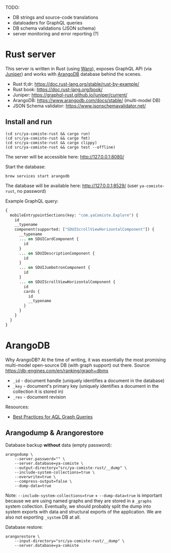 TODO:

- DB strings and source-code translations
- dataloaders for GraphQL queries
- DB schema validations (JSON schema)
- server monitoring and error reporting (?)

# Rust server

This server is written in Rust (using [Warp](https://github.com/seanmonstar/warp)), exposes GraphQL API (via [Juniper](https://github.com/graphql-rust/juniper)) and works with [ArangoDB](https://github.com/arangodb/arangodb) database behind the scenes.

- Rust tl;dr: https://doc.rust-lang.org/stable/rust-by-example/
- Rust book: https://doc.rust-lang.org/book/
- Juniper: https://graphql-rust.github.io/juniper/current/
- ArangoDB: https://www.arangodb.com/docs/stable/ (multi-model DB)
- JSON Schema validator: https://www.jsonschemavalidator.net/

## Install and run

```text
(cd src/ya-comiste-rust && cargo run)
(cd src/ya-comiste-rust && cargo fmt)
(cd src/ya-comiste-rust && cargo clippy)
(cd src/ya-comiste-rust && cargo test --offline)
```

The server will be accessible here: http://127.0.0.1:8080/

Start the database:

```text
brew services start arangodb
```

The database will be available here: http://127.0.0.1:8529/ (user `ya-comiste-rust`, no password)

Example GraphQL query:

```graphql
{
  mobileEntrypointSections(key: "com.yaComiste.Explore") {
    id
    __typename
    component(supported: ["SDUIScrollViewHorizontalComponent"]) {
      __typename
      ... on SDUICardComponent {
        id
      }
      ... on SDUIDescriptionComponent {
        id
      }
      ... on SDUIJumbotronComponent {
        id
      }
      ... on SDUIScrollViewHorizontalComponent {
        id
        cards {
          id
          __typename
        }
      }
    }
  }
}
```

# ArangoDB

Why ArangoDB? At the time of writing, it was essentially the most promising multi-model open-source DB (with graph support) out there. Source: https://db-engines.com/en/ranking/graph+dbms

- `_id` - document handle (uniquely identifies a document in the database)
- `_key` - document's primary key (uniquely identifies a document in the collection it is stored in)
- `_rev` - document revision

Resources:

- [Best Practices for AQL Graph Queries](https://www.arangodb.com/2020/05/best-practices-for-aql-graph-queries/)

## Arangodump & Arangorestore

Database backup **without** data (empty password):

```text
arangodump \
    --server.password="" \
    --server.database=ya-comiste \
    --output-directory="src/ya-comiste-rust/__dump" \
    --include-system-collections=true \
    --overwrite=true \
    --compress-output=false \
    --dump-data=true
```

Note: `--include-system-collections=true` + `--dump-data=true` is important because we are using named graphs and they are stored in a `_graphs` system collection. Eventually, we should probably split the dump into system exports with data and structural exports of the application. We are also not exporting `_system` DB at all.

Database restore:

```text
arangorestore \
    --input-directory="src/ya-comiste-rust/__dump" \
    --server.database=ya-comiste
```
